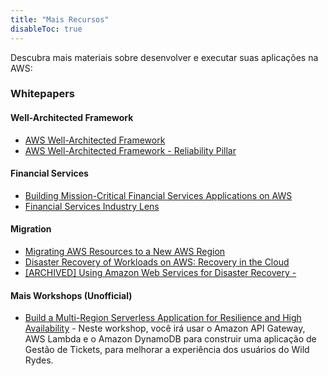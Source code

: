 ```yaml
---
title: "Mais Recursos"
disableToc: true
---
```


Descubra mais materiais sobre desenvolver e executar suas aplicações na AWS:

### Whitepapers
#### Well-Architected Framework
- [AWS Well-Architected Framework](https://d1.awsstatic.com/whitepapers/architecture/AWS_Well-Architected_Framework.pdf)
- [AWS Well-Architected Framework - Reliability Pillar](https://d1.awsstatic.com/whitepapers/architecture/AWS-Reliability-Pillar.pdf)

#### Financial Services
- [Building Mission-Critical
Financial Services Applications
on AWS](https://d1.awsstatic.com/Industries/Financial%20Services/Overview/Resilient%20Applications%20on%20AWS%20for%20Financial%20Services.pdf)
- [Financial Services Industry Lens](https://docs.aws.amazon.com/wellarchitected/latest/financial-services-industry-lens/wellarchitected-financial-services-industry-lens.pdf)

#### Migration
- [Migrating AWS Resources to a New AWS Region](https://d1.awsstatic.com/whitepapers/aws-migrate-resources-to-new-region.pdf)
- [Disaster Recovery of Workloads
on AWS: Recovery in the Cloud](https://docs.aws.amazon.com/whitepapers/latest/disaster-recovery-workloads-on-aws/disaster-recovery-workloads-on-aws.pdf)
- [[ARCHIVED] Using Amazon Web Services for Disaster Recovery - ](https://d1.awsstatic.com/whitepapers/aws-disaster-recovery.pdf)




#### Mais Workshops (Unofficial)

* [Build a Multi-Region Serverless Application for Resilience and High Availability](https://github.com/enghwa/MultiRegion-Serverless-Workshop) - Neste workshop, você irá usar o Amazon API Gateway, AWS Lambda e o Amazon DynamoDB para construir uma aplicação de Gestão de Tickets, para melhorar a experiência dos usuários do Wild Rydes.

